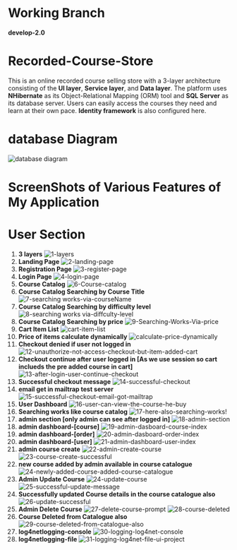 # Working Branch
**develop-2.0**
# Recorded-Course-Store
This is an online recorded course selling store with a 3-layer architecture consisting of the **UI layer**, **Service layer**, and **Data layer**. The platform uses **NHibernate** as its Object-Relational Mapping (ORM) tool and **SQL Server** as its database server. Users can easily access the courses they need and learn at their own pace.
**Identity framework** is also configured here.

# database Diagram

![database diagram](https://github.com/NakibBracu/Recorded-Course-Store/assets/77340620/d2f4009d-e81f-4168-b5ff-be35b3220166)

# ScreenShots of Various Features of My Application
# User Section #
1. **3 layers** ![1-layers](https://github.com/NakibBracu/Recorded-Course-Store/assets/77340620/d9a27b38-41bb-4fdf-8fd8-3ac1d6e05230)
2. **Landing Page**  ![2-landing-page](https://github.com/NakibBracu/Recorded-Course-Store/assets/77340620/7f4c613f-7949-4e27-8b1d-ad1060d0a44c)
3. **Registration Page** ![3-register-page](https://github.com/NakibBracu/Recorded-Course-Store/assets/77340620/f3eadb9d-c832-46d0-a7e9-8f5244f00185)
4. **Login Page** ![4-login-page](https://github.com/NakibBracu/Recorded-Course-Store/assets/77340620/2d8ed58b-2b0f-4a23-b89a-fdbfa29595af)
5. **Course Catalog** ![6-Course-catalog](https://github.com/NakibBracu/Recorded-Course-Store/assets/77340620/9770f38c-c8cb-4ac8-9a85-1224904e3536)
6. **Course Catalog Searching by Course Title** ![7-searching works-via-courseName](https://github.com/NakibBracu/Recorded-Course-Store/assets/77340620/01787943-801c-45e2-afb1-b8b1289de93e)
7. **Course Catalog Searching by difficulty level** ![8-searching works via-diffculty-level](https://github.com/NakibBracu/Recorded-Course-Store/assets/77340620/ddc38dd2-6102-414a-b6f2-fa47ea475883)
8. **Course Catalog Searching by price** ![9-Searching-Works-Via-price](https://github.com/NakibBracu/Recorded-Course-Store/assets/77340620/fef44e5a-927e-43b9-be2c-e2f72c3c94ac)
9. **Cart Item List** ![cart-item-list](https://github.com/NakibBracu/Recorded-Course-Store/assets/77340620/0b059f2e-8e9c-439d-b494-db85dedd1c1d)
10. **Price of items calculate dynamically** ![calculate-price-dynamically](https://github.com/NakibBracu/Recorded-Course-Store/assets/77340620/49d9dee9-03af-4ee2-b026-a3ee8b89f591)
11. **Checkout denied if user not logged in** ![12-unauthorize-not-access-checkout-but-item-added-cart](https://github.com/NakibBracu/Recorded-Course-Store/assets/77340620/3fa3cb1c-44b3-420f-a7f7-62ddaa6861a2)
12. **Checkout continue after user logged in [As we use session so cart inclueds the pre added course in cart]** ![13-after-login-user-continue-checkout](https://github.com/NakibBracu/Recorded-Course-Store/assets/77340620/369c6707-0f0e-4e38-b9da-6254a4cc3e3f)
13. **Successful checkout message** ![14-successful-checkout](https://github.com/NakibBracu/Recorded-Course-Store/assets/77340620/a16cd4cf-f67b-4640-a142-708873329f7a)
14. **email get in mailtrap test server** ![15-successful-checkout-email-got-mailtrap](https://github.com/NakibBracu/Recorded-Course-Store/assets/77340620/9e8bfb02-df18-4279-a0b9-9fbd73f6abcd)
15. **User Dashboard** ![16-user-can-view-the-course-he-buy](https://github.com/NakibBracu/Recorded-Course-Store/assets/77340620/3fef4db4-0dde-496d-a37e-70abaa17a3a7)
16. **Searching works like course catalog** ![17-here-also-searching-works!](https://github.com/NakibBracu/Recorded-Course-Store/assets/77340620/b4cb1439-50e6-449d-9edd-6467da591fda)
17. **admin section [only admin can see after logged in]** ![18-admin-section](https://github.com/NakibBracu/Recorded-Course-Store/assets/77340620/24746714-1f90-4a74-80b5-3f91f3325f73)
18. **admin dashboard-[course]**  ![19-admin-dasboard-course-index](https://github.com/NakibBracu/Recorded-Course-Store/assets/77340620/5fb4b111-3951-4ead-84b4-351e65f0759e)
19. **admin dashboard-[order]** ![20-admin-dasboard-order-index](https://github.com/NakibBracu/Recorded-Course-Store/assets/77340620/2885aa80-4265-4562-b3d3-55fd025f89a7)
20. **admin dashboard-[user]** ![21-admin-dashboard-user-index](https://github.com/NakibBracu/Recorded-Course-Store/assets/77340620/412beff2-3f3a-4391-9576-4d897ae9085d)
21. **admin course create**
    ![22-admin-create-course](https://github.com/NakibBracu/Recorded-Course-Store/assets/77340620/511897bd-1ae2-4c11-a152-7e3104a8baa2)
    ![23-course-create-successful](https://github.com/NakibBracu/Recorded-Course-Store/assets/77340620/5a268d18-83ba-46f9-b417-b43d10b231ab)
22. **new course added by admin available in course catalogue** ![24-newly-added-course-added-course-catalogue](https://github.com/NakibBracu/Recorded-Course-Store/assets/77340620/e06032cb-c3a9-4d98-ab77-704eb0ebf7ae)
23. **Admin Update Course**
    ![24-update-course](https://github.com/NakibBracu/Recorded-Course-Store/assets/77340620/d1f0993e-412f-4a2f-9eae-64a406a8c306)
    ![25-successful-update-message](https://github.com/NakibBracu/Recorded-Course-Store/assets/77340620/29bb51e9-7040-4485-b287-0d0fcdeb9dc3)
24. **Successfully updated Course details in the course catalogue also**    
    ![26-update-successful](https://github.com/NakibBracu/Recorded-Course-Store/assets/77340620/69b82596-f12b-4d01-a2a6-92168df82486)
25. **Admin Delete Course**
     ![27-delete-course-prompt](https://github.com/NakibBracu/Recorded-Course-Store/assets/77340620/47e9b0f3-6fbb-43f1-8b16-61aac8dff1cd)
     ![28-course-deleted](https://github.com/NakibBracu/Recorded-Course-Store/assets/77340620/e4c9910d-1dd9-4f63-8899-5995e3e2fad4)
26. **Course Deleted from Catalogue also**
     ![29-course-deleted-from-catalogue-also](https://github.com/NakibBracu/Recorded-Course-Store/assets/77340620/a401686a-2a05-476e-bdad-8abc598c0b26)
27. **log4netlogging-console** ![30-logging-log4net-console](https://github.com/NakibBracu/Recorded-Course-Store/assets/77340620/e32f14e1-1720-4ef1-b23d-98aba92d8d79)
28. **log4netlogging-file** ![31-logging-log4net-file-ui-project](https://github.com/NakibBracu/Recorded-Course-Store/assets/77340620/b98340af-91d6-4d15-a78b-8422f2bb9239)
